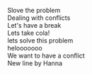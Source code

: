 Slove the problem  
Dealing with conflicts  
Let's have a break  
Lets take cola!  
lets solve this problem  
helooooooo  
We want to have a conflict  
New line by Hanna  
